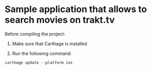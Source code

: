 # Sample application that allows to search movies on trakt.tv

Before compiling the project:

1. Make sure that Carthage is installed

2. Run the following command:

`
carthage update --platform ios
`
